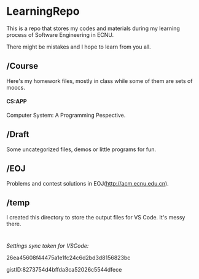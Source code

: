 # LearningRepo

This is a repo that stores my codes and materials during my learning process of Software Engineering in ECNU.

There might be mistakes and I hope to learn from you all.

## /Course

Here's my homework files, mostly in class while some of them are sets of moocs.
#### CS:APP
Computer System: A Programming Pespective.

## /Draft

Some uncategorized files, demos or little programs for fun.

## /EOJ

Problems and contest solutions in EOJ(http://acm.ecnu.edu.cn).

## /temp

I created this directory to store the output files for VS Code.
It's messy there.

# 

*Settings sync token for VSCode:*

26ea45608f44475a1e1fc24c6d2bd3d8156823bc

gistID:8273754d4bffda3ca52026c5544dfece